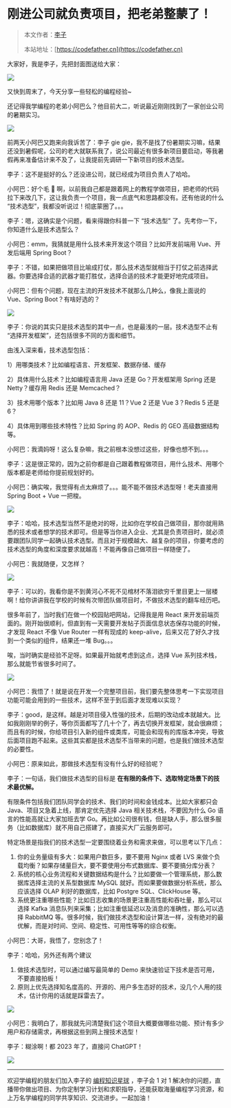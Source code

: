 # 刚进公司就负责项目，把老弟整蒙了！

> 本文作者：[李子](https://yuyuanweb.feishu.cn/wiki/Abldw5WkjidySxkKxU2cQdAtnah)
>
> 本站地址：[https://codefather.cn](https://codefather.cn)

大家好，我是李子，先把封面图送给大家：

![](https://pic.yupi.icu/5563/202311060948926.jpeg)

又快到周末了，今天分享一些轻松的编程经验~

还记得我学编程的老弟小阿巴么？他目前大二，听说最近刚刚找到了一家创业公司的暑期实习。

![](https://pic.yupi.icu/5563/202311060948776.png)

前两天小阿巴又跑来向我诉苦了：李子 gie gie，我不是找了份暑期实习嘛，结果还没到暑假呢，公司的老大就联系我了，说公司最近有很多新项目要启动，等我暑假再来准备估计来不及了，让我提前先调研一下新项目的技术选型。

李子：这不是挺好的么？还没进公司，就已经成为项目负责人了哈哈。

小阿巴：好个毛 🥚 啊，以前我自己都是跟着网上的教程学做项目，把老师的代码拉下来改几下，这让我负责一个项目，我一点底气和思路都没有。还有他说的什么 “技术选型”，我都没听说过！彻底蒙圈了。。。

李子：嗯，这确实是个问题，看来得跟你科普一下 “技术选型” 了。先考你一下，你知道什么是技术选型么？

小阿巴：emm，我猜就是用什么技术来开发这个项目？比如开发前端用 Vue、开发后端用 Spring Boot？

李子：不错，如果把做项目比喻成打仗，那么技术选型就相当于打仗之前选择武器。你要选择合适的武器才能打胜仗，选择合适的技术才能更好地完成项目。

小阿巴：但有个问题，现在主流的开发技术不就那么几种么，像我上面说的 Vue、Spring Boot？有啥好选的？

![](https://pic.yupi.icu/5563/202311060948803.png)

李子：你说的其实只是技术选型的其中一点，也是最浅的一层。技术选型不止有 “选择开发框架”，还包括很多不同的方面和细节。

由浅入深来看，技术选型包括：

1）用哪类技术？比如编程语言、开发框架、数据存储、缓存

2）具体用什么技术？比如编程语言用 Java 还是 Go？开发框架用 Spring 还是 Netty？缓存用 Redis 还是 Memcached？

3）技术用哪个版本？比如用 Java 8 还是 11？Vue 2 还是 Vue 3？Redis 5 还是 6？

4）具体用到哪些技术特性？比如 Spring 的 AOP、Redis 的 GEO 高级数据结构等。

小阿巴：我滴妈呀！这么复杂嘛，我之前根本没想过这些，好像也想不到。。。

李子：这是很正常的，因为之前你都是自己跟着教程做项目，用什么技术、用哪个版本都是老师给你提前规划好的。

小阿巴：确实唉，我觉得有点太麻烦了。。。能不能不做技术选型呀！老夫直接用 Spring Boot + Vue 一把梭。

![](https://pic.yupi.icu/5563/202311060948429.png)

李子：哈哈，技术选型当然不是绝对的呀，比如你在学校自己做项目，那你就用熟悉的技术或者想学的技术即可。但是等当你进入企业、尤其是负责项目时，就必须要跟团队同学一起确认技术选型。而且对于规模越大、越复杂的项目，你要考虑的技术选型的角度和深度要求就越高！不能再像自己做项目一样随便了。

小阿巴：我就随便，又怎样？

![](https://pic.yupi.icu/5563/202311060948857.png)

李子：可以的，我看你是不到黄河心不死不见棺材不落泪欲穷千里目更上一层楼啊！给你讲讲我在学校的时候有次带团队做项目时，不做技术选型的翻车经历吧。

很多年前了，当时我们在做一个校园贴吧网站，记得我是用 React  来开发前端页面的。刚开始很顺利，但直到有一天需要开发帖子页面信息状态保存功能的时候，才发现 React 不像 Vue Router 一样有现成的 keep-alive，后来又花了好久才找到一个类似的组件，结果还一堆 Bug。。。

唉，当时确实是经验不足呀。如果最开始就考虑到这点，选择 Vue 系列技术栈，那么就能节省很多时间了。

![](https://pic.yupi.icu/5563/202311060948074.png)

小阿巴：我悟了！就是说在开发一个完整项目前，我们要先整体思考一下实现项目功能可能会用到的一些技术，这样不至于到后面才发现难以实现？

李子：good，是这样。越是对项目侵入性强的技术，后期的改动成本就越大。比如我刚刚举的例子，等你页面都写了几十个了，再去切换开发框架，就会很麻烦；而且有的时候，你给项目引入新的组件或类库，可能会和现有的库版本冲突，导致后面项目跑不起来。这些其实都是技术选型不当带来的问题，也是我们做技术选型的必要性。

小阿巴：原来如此，那做技术选型有没有什么好的经验呢？

李子：一句话，我们做技术选型的目标是 **在有限的条件下、选取特定场景下的技术最优解。**

有限条件包括我们团队同学会的技术、我们的时间和金钱成本。比如大家都只会 Java、项目又急着上线，那肯定优先选择 Java 相关技术栈，不要因为什么 Go 语言的性能高就让大家加班去学 Go。再比如公司很有钱，但是缺人手，那么很多服务（比如数据库）就不用自己搭建了，直接买大厂云服务即可。

特定场景是指我们的技术选型一定要围绕着业务和需求来做，可以思考以下几点：

1. 你的业务量级有多大：如果用户数巨多，要不要用 Nginx 或者 LVS 来做个负载均衡？如果存储量巨大，要不要使用分布式数据库、要不要搞分库分表？
2. 系统的核心业务流程和关键数据结构是什么？比如要做一个管理系统，那么数据库选择主流的关系型数据库 MySQL 就好。而如果要做数据分析系统，那么应该选择 OLAP 利好的数据库，比如 Postgre SQL、ClickHouse 等。
3. 系统更注重哪些性能？比如日志收集的场景更注重高性能和吞吐量，那么可以选择 Kafka 消息队列来采集；比如注重低延迟以及消息的准确性，那么可以选择 RabbitMQ 等。很多时候，我们做技术选型和设计算法一样，没有绝对的最优解，而是对时间、空间、稳定性、可用性等等的综合权衡。

小阿巴：大哥，我悟了，您别念了！

李子：哈哈，另外还有两个建议

1. 做技术选型时，可以通过编写最简单的 Demo 来快速验证下技术是否可用，不要直接拍板！
2. 原则上优先选择知名度高的、开源的、用户多生态好的技术，没几个人用的技术，估计你用的话就是踩雷去了。

![](https://pic.yupi.icu/5563/202311060948222.png)

小阿巴：我明白了，那我就先问清楚我们这个项目大概要做哪些功能、预计有多少用户和存储需求，再根据这些到网上搜技术选型！

李子：糊涂啊！都 2023 年了，直接问 ChatGPT！

![](https://pic.yupi.icu/5563/202311060948614.png)

------

欢迎学编程的朋友们加入李子的 [编程知识星球](https://mp.weixin.qq.com/s?__biz=MzI1NDczNTAwMA==&mid=2247539132&idx=2&sn=45af016dee0c03491750f76ba8fdbd25&chksm=e9c2be4bdeb5375d3253155b4053263109a631620b7cb9074e2fe1b4a5b1604ef92c522b606e&token=145986907&lang=zh_CN&scene=21#wechat_redirect) ，李子会 1 对 1 解决你的问题，直播带你做出项目、为你定制学习计划和求职指导，还能获取海量编程学习资源，和上万名学编程的同学共享知识、交流进步。一起加油！